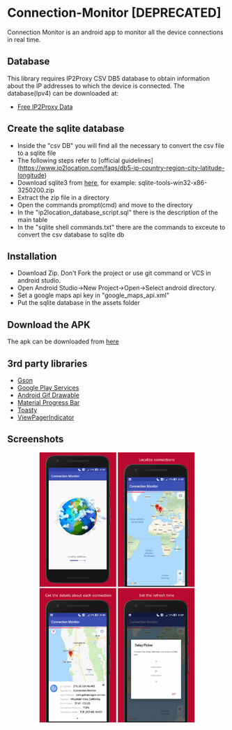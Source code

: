 # Connection-Monitor [DEPRECATED]

Connection Monitor is an android app to monitor all the device connections in real time. 

Database
---------
This library requires IP2Proxy CSV DB5 database to obtain information about the IP addresses to which the device is connected. 
The database(Ipv4) can be downloaded at: 
- [Free IP2Proxy Data](http://lite.ip2location.com/database/ip-country-region-city-latitude-longitude)

Create the sqlite database
--------------------------
- Inside the "csv DB" you will find all the necessary to convert the csv file to a sqlite file 
- The following steps refer to [official guidelines] (https://www.ip2location.com/faqs/db5-ip-country-region-city-latitude-longitude) 
- Download sqlite3 from [here](https://www.sqlite.org/index.html), for example: sqlite-tools-win32-x86-3250200.zip
- Extract the zip file in a directory
- Open the commands prompt(cmd) and move to the directory 
- In the "ip2location_database_script.sql" there is the description of the main table
- In the "sqlite shell commands.txt" there are the commands to exceute to convert the csv database to sqlite db 

Installation 
------------
- Download Zip. Don't Fork the project or use git command or VCS in android studio.
- Open Android Studio->New Project->Open->Select android directory.
- Set a google maps api key in "google_maps_api.xml"
- Put the sqlite database in the assets folder  

Download the APK 
----------------
The apk can be downloaded from [here](https://github.com/EgonGalvani/Connection-Monitor/blob/master/app-debug.apk) 

3rd party libraries 
-------------------
- [Gson](https://github.com/google/gson) 
- [Google Play Services](https://developers.google.com/android/guides/overview)
- [Android Gif Drawable](https://github.com/koral--/android-gif-drawable) 
- [Material Progress Bar](https://github.com/DreaminginCodeZH/MaterialProgressBar) 
- [Toasty](https://github.com/GrenderG/Toasty) 
- [ViewPagerIndicator](https://github.com/JakeWharton/ViewPagerIndicator) 

Screenshots 
----------- 
<p align="center">
 <img src="screen/Nexus 5x-Screenshot1.png" width="176" height="308" />
 <img src="screen/Nexus 5x-Screenshot2.png" width="176" height="308" />
 <img src="screen/Nexus 5x-Screenshot3.png" width="176" height="308" />
 <img src="screen/Nexus 5x-Screenshot4.png" width="176" height="308" />
</p>

